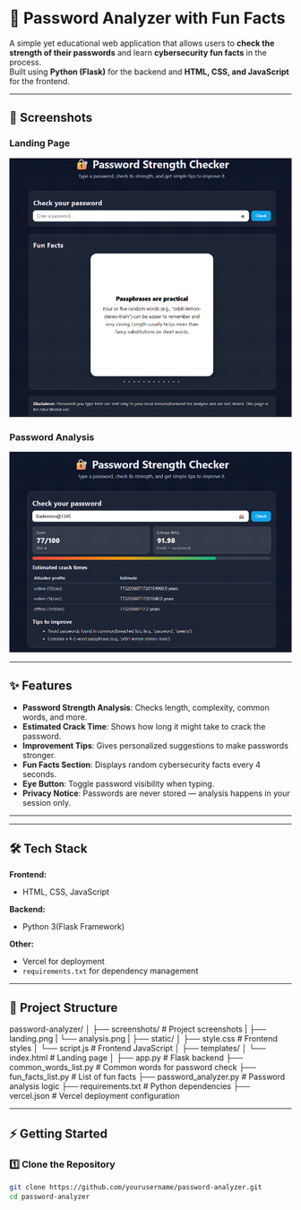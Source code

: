 # 🔐 Password Analyzer with Fun Facts

A simple yet educational web application that allows users to **check the strength of their passwords** and learn **cybersecurity fun facts** in the process.  
Built using **Python (Flask)** for the backend and **HTML, CSS, and JavaScript** for the frontend.

---

## 📸 Screenshots

### Landing Page
![Landing Page](screenshots/landing.png)

### Password Analysis
![Password Analysis](screenshots/analysis.png)

---

## ✨ Features

- **Password Strength Analysis**: Checks length, complexity, common words, and more.
- **Estimated Crack Time**: Shows how long it might take to crack the password.
- **Improvement Tips**: Gives personalized suggestions to make passwords stronger.
- **Fun Facts Section**: Displays random cybersecurity facts every 4 seconds.
- **Eye Button**: Toggle password visibility when typing.
- **Privacy Notice**: Passwords are never stored — analysis happens in your session only.

---


---

## 🛠️ Tech Stack

**Frontend:**
- HTML, CSS, JavaScript

**Backend:**
- Python 3(Flask Framework)

**Other:**
- Vercel for deployment
- `requirements.txt` for dependency management

---

## 📂 Project Structure

password-analyzer/
│
├── screenshots/ # Project screenshots
| ├── landing.png
| └── analysis.png
|
├── static/
│ ├── style.css # Frontend styles
│ └── script.js # Frontend JavaScript
│
├── templates/
│ └── index.html # Landing page
│
├── app.py # Flask backend
├── common_words_list.py # Common words for password check
├── fun_facts_list.py # List of fun facts
├── password_analyzer.py # Password analysis logic
├── requirements.txt # Python dependencies
├── vercel.json # Vercel deployment configuration

---

## ⚡ Getting Started

### 1️⃣ Clone the Repository
```bash
git clone https://github.com/yourusername/password-analyzer.git
cd password-analyzer
```

